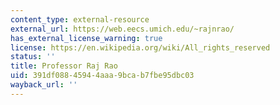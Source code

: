 ```yaml
---
content_type: external-resource
external_url: https://web.eecs.umich.edu/~rajnrao/
has_external_license_warning: true
license: https://en.wikipedia.org/wiki/All_rights_reserved
status: ''
title: Professor Raj Rao
uid: 391df088-4594-4aaa-9bca-b7fbe95dbc03
wayback_url: ''
---
```

